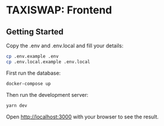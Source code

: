 # TAXISWAP: Frontend

## Getting Started

Copy the .env and .env.local and fill your details:
```bash
cp .env.example .env
cp .env.local.example .env.local
```

First run the database:

```bash
docker-compose up
```

Then run the development server:

```bash
yarn dev
```

Open [http://localhost:3000](http://localhost:3000) with your browser to see the result.

